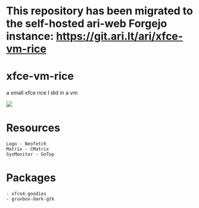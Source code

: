 # This repository has been migrated to the self-hosted ari-web Forgejo instance: <https://git.ari.lt/ari/xfce-vm-rice>
# xfce-vm-rice
a small xfce rice I did in a vm

![](https://user-images.githubusercontent.com/71613062/121435846-183aed80-c96f-11eb-9c4a-24ce18b67b70.jpg)

# Resources
```
Logo - Neofetch
Matrix - CMatrix
SysMonitor - GoTop
```

# Packages
```
- xfce4-goodies
- gruvbox-dark-gtk
```
